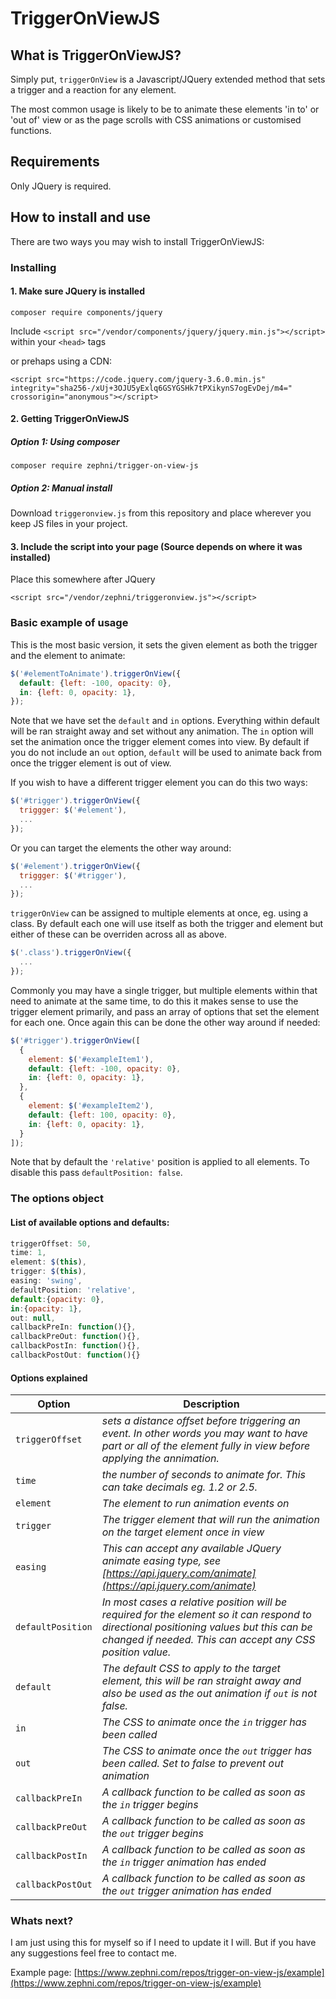 # TriggerOnViewJS

## What is TriggerOnViewJS?
Simply put, `triggerOnView` is a Javascript/JQuery extended method that sets a trigger and a reaction for any element.

The most common usage is likely to be to animate these elements 'in to' or 'out of' view or as the page scrolls with CSS animations or customised functions.

## Requirements
Only JQuery is required.

## How to install and use

There are two ways you may wish to install TriggerOnViewJS:

### Installing

#### 1. Make sure JQuery is installed
`composer require components/jquery`

Include `<script src="/vendor/components/jquery/jquery.min.js"></script>` within your `<head>` tags

or prehaps using a CDN:

`<script src="https://code.jquery.com/jquery-3.6.0.min.js" integrity="sha256-/xUj+3OJU5yExlq6GSYGSHk7tPXikynS7ogEvDej/m4=" crossorigin="anonymous"></script>`

#### 2. Getting TriggerOnViewJS
##### Option 1: Using composer
`composer require zephni/trigger-on-view-js`

##### Option 2: Manual install
Download `triggeronview.js` from this repository and place wherever you keep JS files in your project.


#### 3. Include the script into your page (Source depends on where it was installed)
Place this somewhere after JQuery

`<script src="/vendor/zephni/triggeronview.js"></script>`

### Basic example of usage

This is the most basic version, it sets the given element as both the trigger and the element to animate:

```javascript
$('#elementToAnimate').triggerOnView({
  default: {left: -100, opacity: 0},
  in: {left: 0, opacity: 1},
});
```

Note that we have set the `default` and `in` options. Everything within default will be ran straight away and set without any animation. The `in` option will set the animation once the trigger element comes into view. By default if you do not include an `out` option, `default` will be used to animate back from once the trigger element is out of view.

If you wish to have a different trigger element you can do this two ways:

```javascript
$('#trigger').triggerOnView({
  triggger: $('#element'),
  ...
});
```

Or you can target the elements the other way around:

```javascript
$('#element').triggerOnView({
  triggger: $('#trigger'),
  ...
});
```
`triggerOnView` can be assigned to multiple elements at once, eg. using a class. By default each one will use itself as both the trigger and element but either of these can be overriden across all as above.

```javascript
$('.class').triggerOnView({
  ...
});
```
Commonly you may have a single trigger, but multiple elements within that need to animate at the same time, to do this it makes sense to use the trigger element primarily, and pass an array of options that set the element for each one. Once again this can be done the other way around if needed:

```javascript
$('#trigger').triggerOnView([
  {
    element: $('#exampleItem1'),
    default: {left: -100, opacity: 0},
    in: {left: 0, opacity: 1},
  },
  {
    element: $('#exampleItem2'),
    default: {left: 100, opacity: 0},
    in: {left: 0, opacity: 1},
  }
]);
```

Note that by default the `'relative'` position is applied to all elements. To disable this pass `defaultPosition: false`.

### The options object

#### List of available options and defaults:

```javascript
triggerOffset: 50,
time: 1,
element: $(this),
trigger: $(this),
easing: 'swing',
defaultPosition: 'relative',
default:{opacity: 0},
in:{opacity: 1},
out: null,
callbackPreIn: function(){},
callbackPreOut: function(){},
callbackPostIn: function(){},
callbackPostOut: function(){}
```

#### Options explained 

| Option                           | Description    |
| -------------------------------- | -------------- |
| `triggerOffset`                | *sets a distance offset before triggering an event. In other words you may want to have part or all of the element fully in view before applying the annimation.* |
| `time`                         | *the number of seconds to animate for. This can take decimals eg. 1.2 or 2.5.* |
| `element`                      | *The element to run animation events on* |
| `trigger`                      | *The trigger element that will run the animation on the target element once in view* |
| `easing`                       | *This can accept any available JQuery animate easing type, see [https://api.jquery.com/animate](https://api.jquery.com/animate)* |
| `defaultPosition`              | *In most cases a relative position will be required for the element so it can respond to directional positioning values but this can be changed if needed. This can accept any CSS position value.* |
| `default`                      | *The default CSS to apply to the target element, this will be ran straight away and also be used as the out animation if `out` is not false.* |
| `in`                           | *The CSS to animate once the `in` trigger has been called* |
| `out`                          | *The CSS to animate once the `out` trigger has been called. Set to false to prevent out animation* |
| `callbackPreIn`                | *A callback function to be called as soon as the `in` trigger begins* |
| `callbackPreOut`               | *A callback function to be called as soon as the `out` trigger begins* |
| `callbackPostIn`               | *A callback function to be called as soon as the `in` trigger animation has ended* |
| `callbackPostOut`              | *A callback function to be called as soon as the `out` trigger animation has ended* |

### Whats next?

I am just using this for myself so if I need to update it I will. But if you have any suggestions feel free to contact me.

Example page: [https://www.zephni.com/repos/trigger-on-view-js/example](https://www.zephni.com/repos/trigger-on-view-js/example)